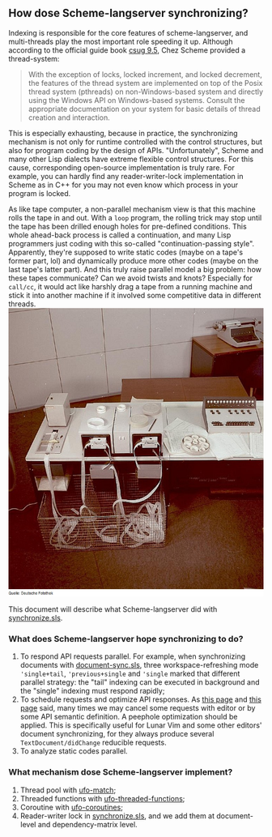 ## How dose Scheme-langserver synchronizing?

Indexing is responsible for the core features of scheme-langserver, and multi-threads play the most important role speeding it up. Although according to the official guide book [csug 9.5](https://cisco.github.io/ChezScheme/csug9.5), Chez Scheme provided a thread-system: 
> With the exception of locks, locked increment, and locked decrement, the features of the thread system are implemented on top of the Posix thread system (pthreads) on non-Windows-based system and directly using the Windows API on Windows-based systems.  Consult the appropriate documentation on your system for basic details of thread creation and interaction.

This is especially exhausting, because in practice, the synchronizing mechanism is not only for runtime controlled with the control structures, but also for program coding by the design of APIs. "Unfortunately", Scheme and many other Lisp dialects have extreme flexible control structures. For this cause, corresponding open-source implementation is truly rare. For example, you can hardly find any reader-writer-lock implementation in Scheme as in C++ for you may not even know which process in your program is locked.


As like tape computer, a non-parallel mechanism view is that this machine rolls the tape in and out. With a `loop` program, the rolling trick may stop until the tape has been drilled enough holes for pre-defined conditions. This whole ahead-back process is called a continuation, and many Lisp programmers just coding with this so-called "continuation-passing style". Apparently, they're supposed to write static codes (maybe on a tape's former part, lol) and dynamically produce more other codes (maybe on the last tape's latter part). And this truly raise parallel model a big problem: how these tapes communicate? Can we avoid twists and knots? Especially for `call/cc`, it would act like harshly drag a tape from a running machine and stick it into another machine if it involved some competitive data in different threads.
![Tape Computer](../figure/tape-computer.png "Tape Computer")

This document will describe what Scheme-langserver did with [synchronize.sls](../../util/synchronize.sls).

### What does Scheme-langserver hope synchronizing to do?
1. To respond API requests parallel. For example, when synchronizing documents with [document-sync.sls](../../protocol/apis/document-sync.sls), three workspace-refreshing mode `'single+tail`, `'previous+single` and `'single` marked that different parallel strategy: the "tail" indexing can be executed in background and the "single" indexing must respond rapidly;
2. To schedule requests and optimize API responses. As [this page](https://microsoft.github.io/language-server-protocol/specifications/lsp/3.17/specification/#dollarRequests) and [this page](https://microsoft.github.io/language-server-protocol/specifications/lsp/3.17/specification/#messageOrdering) said, many times we may cancel some requests with editor or by some API semantic definition. A peephole optimization should be applied.  This is specifically useful for Lunar Vim and some other editors' document synchronizing, for they always produce several `TextDocument/didChange` reducible requests.
3. To analyze static codes parallel. 

### What mechanism dose Scheme-langserver implement?
1. Thread pool with [ufo-match](https://github.com/ufo5260987423/ufo-thread-pool);
2. Threaded functions with [ufo-threaded-functions](https://github.com/ufo5260987423/ufo-threaded-function);
3. Coroutine with [ufo-coroutines](https://github.com/ufo5260987423/ufo-coroutines);
4. Reader-writer lock in [synchronize.sls](../../util/synchronize.sls), and we add them at document-level and dependency-matrix level. 